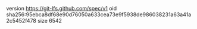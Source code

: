 version https://git-lfs.github.com/spec/v1
oid sha256:95ebca8df68e90d76050a633cea73e9f5938de986038231a63a41a2c5452f478
size 6542
